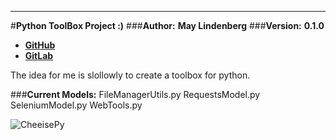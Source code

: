 ---
#__Python ToolBox Project  :)__
###__Author:__ **__May Lindenberg__**
###__Version:__ **__0.1.0__**


+ __[GitHub](https://github.com/CheesiePy)__
+ __[GitLab](https://gitlab.com/CheesiePy)__

The idea for me is slollowly to create a toolbox for python.


###__Current Models:__
    FileManagerUtils.py
    RequestsModel.py
    SeleniumModel.py
    WebTools.py

![CheeisePy](https://avatars.githubusercontent.com/u/65390530?v=4)
